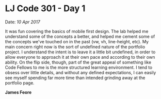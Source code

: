 # LJ Code 301 - Day 1
Date: *10 Apr 2017*

It was fun covering the basics of mobile first design. The lab helped me understand some of the concepts a better, and helped me cement some of the concepts we've touched on in the past (vw, vh, line-height, etc). My main concern right now is the sort of undefined nature of the portfolio project. I understand the intent is to leave it a little bit undefined, in order to allow everyone to approach it at their own pace and according to their own ability. On the flip side, though, part of the great appeal of something like Code Fellows to me is the more structured learning environment. I tend to obsess over little details, and without any defined expectations, I can easily see myself spending far more time than intended grinding away at the portfolio page.

**James Feore**
